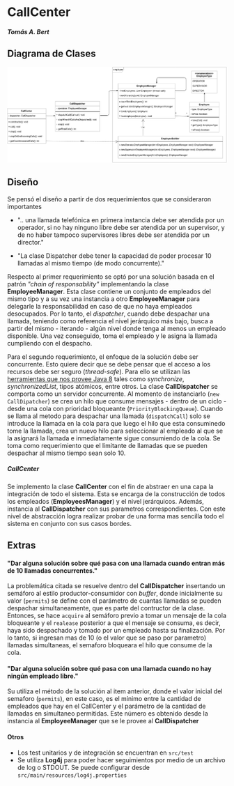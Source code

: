 # CallCenter 
##### Tomás A. Bert
 
## Diagrama de Clases 
![Diagrama de clases](img/CallCenter.png) 
 
## Diseño 
 
Se pensó el diseño a partir de dos requerimientos que se consideraron importantes
- ".. una llamada telefónica en primera instancia debe ser atendida por un operador, si no hay ninguno libre debe ser atendida por un supervisor, y de no haber tampoco supervisores libres debe ser atendida por un director." 
 
- "La clase Dispatcher debe tener la capacidad de poder procesar 10 llamadas al mismo tiempo (de modo concurrente)." 
 
Respecto al primer requerimiento se optó por una solución basada en el patrón *"chain of responsability"* implementando la clase **EmployeeManager**. Esta clase contiene un conjunto de empleados del mismo tipo y a su vez una instancia a otro **EmployeeManager** para delegarle la responsabilidad en caso de que no haya empleados desocupados. Por lo tanto, el *dispatcher*, cuando debe despachar una llamada, teniendo como referencia el nivel jerárquico más bajo, busca a partir del mismo - iterando - algún nivel donde tenga al menos un empleado disponible. Una vez conseguido, toma el empleado y le asigna la llamada cumpliendo con el despacho. 
 
Para el segundo requerimiento, el enfoque de la solución debe ser concurrente. Esto quiere decir que se debe pensar que el acceso a los recursos debe ser seguro (*thread-safe*). Para ello se utilizan las [herramientas que nos provee Java 8](https://docs.oracle.com/javase/8/docs/technotes/guides/concurrency/index.html) tales como *synchronize*, *synchronizedList*, tipos atómicos, entre otros. 
La clase **CallDispatcher** se comporta como un servidor concurrente. Al momento de instanciarlo (`new CallDipatcher`) se crea un hilo que consume mensajes - dentro de un ciclo - desde una cola con prioridad bloqueante (`PriorityBlockingQueue`). Cuando se llama al metodo para despachar una llamada (`dispatchCall`) solo se introduce la llamada en la cola para que luego el hilo que esta consuminedo tome la llamada, crea un nuevo hilo para seleccionar al empleado al que se la asignará la llamada e inmediatamente sigue consumiendo de la cola.
Se toma como requerimiento que el limitante de llamadas que se pueden despachar al mismo tiempo sean solo 10.


##### CallCenter 
Se implemento la clase **CallCenter** con el fin de abstraer en una capa la integración de todo el sistema. Esta se encarga de la construcción de todos los empleados (**EmployeesManager**) y el nivel jerárquicos. Además, instancia al **CallDispatcher** con sus parametros correspondientes. Con este nivel de abstracción logra realizar probar de una forma mas sencilla todo el sistema en conjunto con sus casos bordes. 
 
## Extras 

#### "Dar alguna solución sobre qué pasa con una llamada cuando entran más de 10 llamadas concurrentes." 
La problemática citada se resuelve dentro del **CallDispatcher** insertando un semáforo al estilo productor-consumidor con *buffer*, donde inicialmente su valor (`permits`) se define con el parámetro de cuantas llamadas se pueden despachar simultaneamente, que es parte del contructor de la clase. Entonces, se hace `acquire` al semáforo previo a tomar un mensaje de la cola bloqueante y el `realease` posterior a que el mensaje se consuma, es decir, haya sido despachado y tomado por un empleado hasta su finalización. Por lo tanto, si ingresan mas de 10 (o el valor que se paso por parametro) llamadas simultaneas, el semaforo bloqueara el hilo que consume de la cola.

#### "Dar alguna solución sobre qué pasa con una llamada cuando no hay ningún empleado libre."   
Su utiliza el método de la solución al item anterior, donde el valor inicial del semaforo (`permits`), en este caso, es el mínimo entre la cantidad de empleados que hay en el CallCenter y el parámetro de la cantidad de llamadas en simultaneo permitidas. Este número es obtenido desde la instancia al **EmployeeManager** que se le provee al **CallDispatcher**


#### Otros 
 
- Los test unitarios y de integración se encuentran en `src/test` 
- Se utiliza **Log4j** para poder hacer seguimientos por medio de un archivo de log o STDOUT. 
Se puede configurar desde `src/main/resources/log4j.properties`
